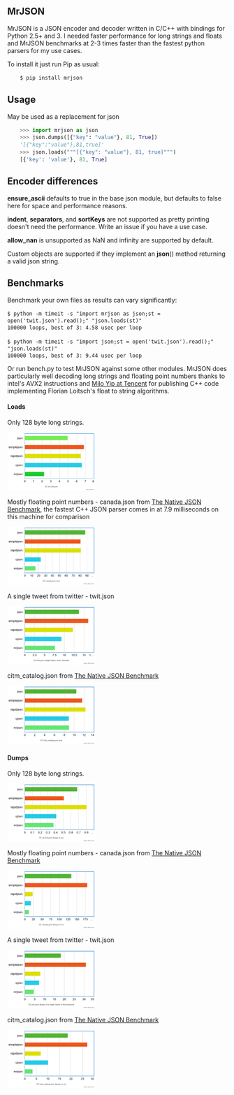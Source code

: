 ## MrJSON

MrJSON is a JSON encoder and decoder written in C/C++ with bindings for Python 2.5+ and 3.  I needed faster performance for long strings and floats and MrJSON benchmarks at 2-3 times faster than the fastest python parsers for my use cases.

To install it just run Pip as usual:

```sh
    $ pip install mrjson
```

## Usage

May be used as a replacement for json

```python
    >>> import mrjson as json
    >>> json.dumps([{"key": "value"}, 81, True])
    '[{"key":"value"},81,true]'
    >>> json.loads("""[{"key": "value"}, 81, true]""")
    [{'key': 'value'}, 81, True]
```

## Encoder differences

**ensure_ascii** defaults to true in the base json module, but defaults to false here for space and performance reasons. 

**indent**,  **separators**, and **sortKeys** are not supported as pretty printing doesn't need the performance. Write an issue if you have a use case.

**allow_nan** is unsupported as NaN and infinity are supported by default.

Custom objects are supported if they implement an __json__() method returning a valid json string.

## Benchmarks		

Benchmark your own files as results can vary significantly:

```
$ python -m timeit -s "import mrjson as json;st = open('twit.json').read();" "json.loads(st)"
100000 loops, best of 3: 4.58 usec per loop

$ python -m timeit -s "import json;st = open('twit.json').read();" "json.loads(st)"
100000 loops, best of 3: 9.44 usec per loop
```

Or run bench.py to test MrJSON against some other modules. MrJSON does particularly well decoding long strings and floating point numbers thanks to intel's AVX2 instructions and [Milo Yip at Tencent](https://github.com/Tencent/rapidjson) for publishing C++ code implementing Florian Loitsch's float to string algorithms. 

#### Loads

Only 128 byte long strings. 

<img src="bench/png/str128-2.png" width="40%" />

Mostly floating point numbers - canada.json from [The Native JSON Benchmark](https://github.com/miloyip/nativejson-benchmark), the fastest C++ JSON parser comes in at 7.9 milliseconds on this machine for comparison

<img src="bench/png/canada-loads.png" width="40%" />

A single tweet from twitter - twit.json

<img src="bench/png/twit-loads.png" width="40%" />

citm_catalog.json from [The Native JSON Benchmark](https://github.com/miloyip/nativejson-benchmark)

<img src="bench/png/citm-catalog-loads.png" width="40%" />

#### Dumps

Only 128 byte long strings. 

<img src="bench/png/str128-dumps.png" width="40%" />

Mostly floating point numbers - canada.json from [The Native JSON Benchmark](https://github.com/miloyip/nativejson-benchmark)

<img src="bench/png/canada-dumps.png" width="40%" />

A single tweet from twitter - twit.json

<img src="bench/png/twit-dumps.png" width="40%" />

citm_catalog.json from [The Native JSON Benchmark](https://github.com/miloyip/nativejson-benchmark)

<img src="bench/png/citm-catalog-dumps.png" width="40%" />


